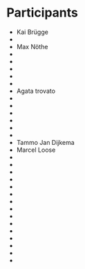 # Participants
* Kai Brügge
*
* Max Nöthe
*
*
*
*
*
* Agata trovato
*
*
*
*
*
*
* Tammo Jan Dijkema
* Marcel Loose
*
*
*
*
*
*
*
*
*
*
*
*
*
*
*

